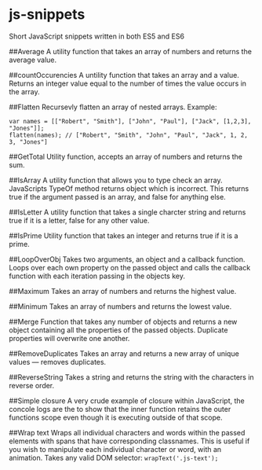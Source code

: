 # js-snippets
Short JavaScript snippets written in both ES5 and ES6

##Average
A utility function that takes an array of numbers and returns the average value.

##countOccurencies
A untility function that takes an array and a value.  Returns an integer value equal to the number of times the value occurs in the array.

##Flatten
Recursevly flatten an array of nested arrays.
Example:
```
var names = [["Robert", "Smith"], ["John", "Paul"], ["Jack", [1,2,3], "Jones"]];
flatten(names); // ["Robert", "Smith", "John", "Paul", "Jack", 1, 2, 3, "Jones"]
```

##GetTotal
Utility function, accepts an array of numbers and returns the sum.

##IsArray
A utility function that allows you to type check an array.  JavaScripts TypeOf method returns object which is incorrect.
This returns true if the argument passed is an array, and false for anything else.

##IsLetter
A utility function that takes a single charcter string and returns true if it is a letter, false for any other value.

##IsPrime
Utility function that takes an integer and returns true if it is a prime.

##LoopOverObj
Takes two arguments, an object and a callback function.  Loops over each own property on the passed object and calls the callback function with each iteration passing in the objects key.

##Maximum
Takes an array of numbers and returns the highest value.

##Minimum
Takes an array of numbers and returns the lowest value.

##Merge
Function that takes any number of objects and returns a new object containing all the properties of the passed objects.
Duplicate properties will overwrite one another.

##RemoveDuplicates
Takes an array and returns a new array of unique values &mdash; removes duplicates.

##ReverseString
Takes a string and returns the string with the characters in reverse order. 

##Simple closure
A very crude example of closure within JavaScript, the concole logs are the to show that the inner function retains the outer functions scope even though it is executing outside of that scope.

##Wrap text
Wraps all individual characters and words within the passed elements with spans that have corresponding classnames.
This is useful if you wish to manipulate each individual character or word, with an animation.
Takes any valid DOM selector:
`wrapText('.js-text');`
